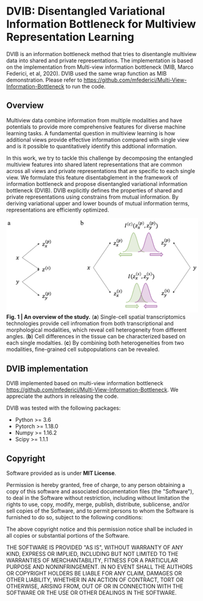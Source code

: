 # DVIB: Disentangled Variational Information Bottleneck for Multiview Representation Learning

DVIB is an information bottleneck method that tries to disentangle multiview data into shared and private representations.
The implementation is based on the implementation from Multi-view information bottleneck (MIB, Marco Federici, et al, 2020). DVIB used the same wrap function as MIB demonstration. Please refer to https://github.com/mfederici/Multi-View-Information-Bottleneck to run the code. 

## Overview
Multiview data combine information from multiple modalities and have potentials to provide more comprehensive features for diverse machine learning tasks. A fundamental question in multiview learning is how additional views provide effective information compared with single view and is it possible to quantitatively identify this addtional information. 

In this work, we try to tackle this challenge by decomposing the entangled multiview features into shared latent representations that are common across all views and private representations that are specific to each single view.
We formulate this feature disentabglement in the framework of information bottleneck and propose disentangled variational information bottleneck (DVIB). DVIB explicitly  defines the properties of shared and private representations using constrains from mutual information. By deriving variational upper and lower bounds of mutual information terms, representations are efficiently optimized. 

![avatar](./intro.png)
**Fig. 1 | An overview of the study.** (**a**) Single-cell spatial transcriptomics technologies provide cell infromation from both transcriptional and morphological modalities, which reveal cell heterogeneity from different angles. (**b**) Cell differences in the tissue can be characterized based on each single modalties. (**c**) By combining both heterogeneities from two modalities, fine-grained cell subpopulations can be revealed.

## DVIB implementation

DVIB implemented based on multi-view information bottleneck https://github.com/mfederici/Multi-View-Information-Bottleneck. We appreciate the authors in releasing the code. 

DVIB was tested with the following packages:

- Python >= 3.6
- Pytorch >= 1.18.0
- Numpy >= 1.16.2
- Scipy >= 1.1.1

## Copyright
Software provided as is under **MIT License**.

Permission is hereby granted, free of charge, to any person obtaining a copy of this software and associated documentation files (the "Software"), to deal in the Software without restriction, including without limitation the rights to use, copy, modify, merge, publish, distribute, sublicense, and/or sell copies of the Software, and to permit persons to whom the Software is furnished to do so, subject to the following conditions:

The above copyright notice and this permission notice shall be included in all copies or substantial portions of the Software.

THE SOFTWARE IS PROVIDED "AS IS", WITHOUT WARRANTY OF ANY KIND, EXPRESS OR IMPLIED, INCLUDING BUT NOT LIMITED TO THE WARRANTIES OF MERCHANTABILITY, FITNESS FOR A PARTICULAR PURPOSE AND NONINFRINGEMENT. IN NO EVENT SHALL THE AUTHORS OR COPYRIGHT HOLDERS BE LIABLE FOR ANY CLAIM, DAMAGES OR OTHER LIABILITY, WHETHER IN AN ACTION OF CONTRACT, TORT OR OTHERWISE, ARISING FROM, OUT OF OR IN CONNECTION WITH THE SOFTWARE OR THE USE OR OTHER DEALINGS IN THE SOFTWARE.

